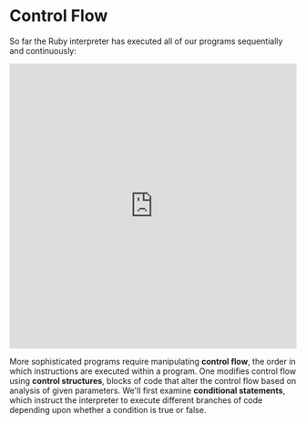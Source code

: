 # Control Flow

So far the Ruby interpreter has executed all of our programs sequentially and
continuously:

<iframe frameborder="0" width="100%" height="500px" src="https://repl.it/@AppAcademy/ruby-repl-demo?lite=true"></iframe>

More sophisticated programs require manipulating **control flow**, the order in
which instructions are executed within a program. One modifies control flow
using **control structures**, blocks of code that alter the control flow based
on analysis of given parameters. We'll first examine **conditional statements**,
which instruct the interpreter to execute different branches of code depending
upon whether a condition is true or false.
